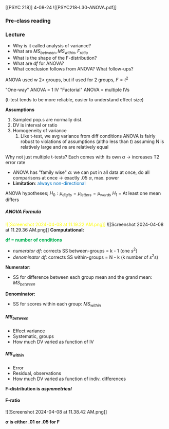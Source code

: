 [[PSYC 218]]
4-08-24
![[PSYC218-L30-ANOVA.pdf]]
### Pre-class reading

### Lecture
- Why is it called analysis of variance? 
- What are $MS_{between}, MS_{within}, F_{ratio}$
- What is the shape of the F-distribution? 
- What are *df* for ANOVA?
- What conclusion follows from ANOVA? What follow-ups? 


ANOVA used w 2< groups, but if used for 2 groups, $F = t^2$

"One-way" ANOVA = 1 IV
"Factorial" ANOVA = multiple IVs

(t-test tends to be more reliable, easier to understand effect size)

**Assumptions**
1. Sampled pop.s are normally dist. 
2. DV is interval or ratio
3. Homogeneity of variance
	1. Like t-test, we avg variance from diff conditions 
ANOVA is fairly robust to violations of assumptions (altho less than *t*) assuming N is relatively large and *n*s are relatively equal 

Why not just multiple t-tests? Each comes with its own $\alpha$ →  increases T2 error rate
- ANOVA has "family wise" $\alpha$: we can put in all data at once, do all comparisons at once → exactly .05 $\alpha$, max. power
- **Limitation**: <span style="color:#0070c0">always non-directional</span>

ANOVA hypotheses;
$H_0: \mu_{digits} = \mu_{letters} = \mu_{words}$
$H_1$ = At least one mean differs

##### ANOVA Formula
<span style="color:#ffff00">![[Screenshot 2024-04-08 at 11.19.22 AM.png]]</span>
![[Screenshot 2024-04-08 at 11.29.36 AM.png]]
**Computational:**

<span style="font-weight:bold; color:#00b050">df = number of conditions</span>
- *numerator df*: corrects SS between-groups = k - 1 (one $s^2$) 
- *denominator df*: corrects SS within-groups = N - k (k number of $s^2$s)

**Numerator**: 
- SS for difference between each group mean and the grand mean: $MS_{between}$

**Denominator:**
- SS for scores within each group: $MS_{within}$

##### $MS_{between}$
- Effect variance
- Systematic, groups
- How much DV varied as function of IV

##### $MS_{within}$
 - Error
 - Residual, observations
 - How much DV varied as function of indiv. differences
 
 **F-distribution is *asymmetrical***
#### F-ratio
 ![[Screenshot 2024-04-08 at 11.38.42 AM.png]]


**$\alpha$ is either .01 or .05 for F**
